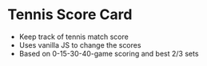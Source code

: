 # Tennis Score Card
* Keep track of tennis match score
* Uses vanilla JS to change the scores
* Based on 0-15-30-40-game scoring and best 2/3 sets
